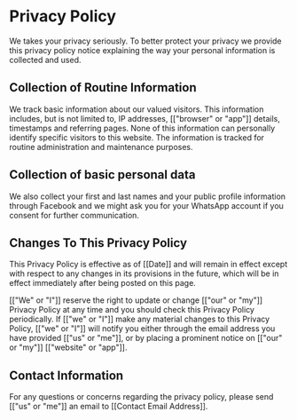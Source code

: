 # Privacy Policy

We takes your privacy seriously. To better protect your privacy we provide this privacy policy notice explaining the way your personal information is collected and used.


## Collection of Routine Information

We track basic information about our valued visitors. This information includes, but is not limited to, IP addresses, [["browser" or "app"]] details, timestamps and referring pages. None of this information can personally identify specific visitors to this website. The information is tracked for routine administration and maintenance purposes.

## Collection of basic personal data

We also collect your first and last names and your public profile information through Facebook and we might ask you for your WhatsApp account if you consent for further communication.


## Changes To This Privacy Policy

This Privacy Policy is effective as of [[Date]] and will remain in effect except with respect to any changes in its provisions in the future, which will be in effect immediately after being posted on this page.

[["We" or "I"]] reserve the right to update or change [["our" or "my"]] Privacy Policy at any time and you should check this Privacy Policy periodically. If [["we" or "I"]] make any material changes to this Privacy Policy, [["we" or "I"]] will notify you either through the email address you have provided [["us" or "me"]], or by placing a prominent notice on [["our" or "my"]] [["website" or "app"]].


## Contact Information

For any questions or concerns regarding the privacy policy, please send [["us" or "me"]] an email to [[Contact Email Address]].
